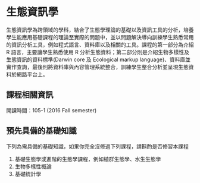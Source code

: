 # 生態資訊學

生態資訊學為跨領域的學科，結合了生態學理論的基礎以及資訊工具的分析，培養學生能應用基礎課程的理論至實際的問題中，並以問題解決導向訓練學生熟悉常用的資訊分析工具，例如程式語言、資料庫以及相關的工具。課程的第一部分為介紹 R 語言，主要讓學生熟悉使用 R 分析生態資料；第二部分則是介紹生物多樣性及生態資訊的資料標準(Darwin core 及 Ecological markup language)、資料庫並實作查詢，最後則將資料庫與內容管理系統整合，訓練學生整合分析並呈現生態資料於網路平台上。

## 課程相關資訊

開課時間：105-1 (2016 Fall semester)


## 預先具備的基礎知識

下列為需具備的基礎知識，如果你完全沒修過下列課程，請斟酌是否修習本課程

1. 基礎生態學或進階的生態學課程，例如植群生態學、水生生態學
2. 生物多樣性概論
3. 基礎統計學

